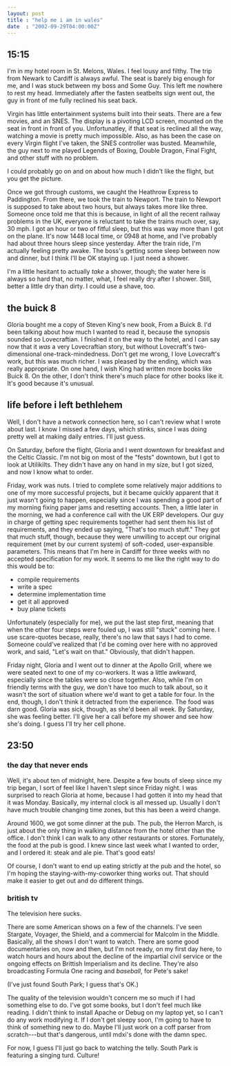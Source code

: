 ```yaml
---
layout: post
title : "help me i am in wales"
date  : "2002-09-29T04:00:00Z"
---
```



## 15:15

I'm in my hotel room in St. Melons, Wales.  I feel lousy and filthy.  The trip from Newark to Cardiff is always awful.  The seat is barely big enough for me, and I was stuck between my boss and Some Guy.  This left me nowhere to rest my head.  Immediately after the fasten seatbelts sign went out, the guy in front of me fully reclined his seat back.

Virgin has little entertainment systems built into their seats.  There are a few movies, and an SNES.  The display is a pivoting LCD screen, mounted on the seat in front in front of you.  Unfortunatley, if that seat is reclined all the way, watching a movie is pretty much impossible.  Also, as has been the case on every Virgin flight I've taken, the SNES controller was busted.  Meanwhile, the guy next to me played Legends of Boxing, Double Dragon, Final Fight, and other stuff with no problem.

I could probably go on and on about how much I didn't like the flight, but you get the picture.

Once we got through customs, we caught the Heathrow Express to Paddington. From there, we took the train to Newport.  The train to Newport is supposed to take about two hours, but always takes more like three.  Someone once told me that this is because, in light of all the recent railway problems in the UK, everyone is reluctant to take the trains much over, say, 30 mph.  I got an hour or two of fitful sleep, but this was way more than I got on the plane.  It's now 1448 local time, or 0948 at home, and I've probably had about three hours sleep since yesterday.  After the train ride, I'm actually feeling pretty awake.  The boss's getting some sleep between now and dinner, but I think I'll be OK staying up.  I just need a shower.

I'm a little hesitant to actually <em>take</em> a shower, though;  the water here is always so hard that, no matter, what, I feel really dry after I shower. Still, better a little dry than dirty.  I could use a shave, too.

## the buick 8

Gloria bought me a copy of Steven King's new book, From a Buick 8.  I'd been talking about how much I wanted to read it, because the synopsis sounded so Lovecraftian.  I finished it on the way to the hotel, and I can say now that it <em>was</em> a very Lovecraftian story, but without Lovecraft's two-dimensional one-track-mindedness.  Don't get me wrong, I love Lovecraft's work, but this was much richer.  I was pleased by the ending, which was really appropriate. On one hand, I wish King had written more books like Buick 8.  On the other, I don't think there's much place for other books like it.  It's good because it's unusual.

## life before i left bethlehem

Well, I don't have a network connection here, so I can't review what I wrote about last.  I know I missed a few days, which stinks, since I was doing pretty well at making daily entries.  I'll just guess.

On Saturday, before the flight, Gloria and I went downtown for breakfast and the Celtic Classic.  I'm not big on most of the "fests" downtown, but I got to look at Utilikilts.  They didn't have any on hand in my size, but I got sized, and now I know what to order.

Friday, work was nuts.  I tried to complete some relatively major additions to one of my more successful projects, but it became quickly apparent that it just wasn't going to happen, especially since I was spending a good part of my morning fixing paper jams and resetting accounts.  Then, a little later in the morning, we had a conference call with the UK ERP developers.  Our guy in charge of getting spec requirements together had sent them his list of requirements, and they ended up saying, "That's too much stuff."  They got that much stuff, though, because they were unwilling to accept our original requirement (met by our current system) of soft-coded, user-expansible parameters.  This means that I'm here in Cardiff for three weeks with no accepted specification for my work.  It seems to me like the right way to do this would be to:
<ul>
<li>compile requirements</li>
<li>write a spec</li>
<li>determine implementation time</li>
<li>get it all approved</li>
<li>buy plane tickets</li>
</ul>

Unfortunately (especially for me), we put the last step first, meaning that when the other four steps were fouled up, I was still "stuck" coming here.  I use scare-quotes becase, really, there's no law that says I had to come. Someone could've realized that I'd be coming over here with no approved work, and said, "Let's wait on that."  Obviously, that didn't happen.

Friday night, Gloria and I went out to dinner at the Apollo Grill, where we were seated next to one of my co-workers.  It was a little awkward, especially since the tables were so close together.  Also, while I'm on friendly terms with the guy, we don't have too much to talk about, so it wasn't the sort of situation where we'd want to get a table for four.  In the end, though, I don't think it detracted from the experience.  The food was darn good.  Gloria was sick, though, as she'd been all week.  By Saturday, she was feeling better. I'll give her a call before my shower and see how she's doing.  I guess I'll try her cell phone.

## 23:50



### the day that never ends

Well, it's about ten of midnight, here.  Despite a few bouts of sleep since my trip began, I sort of feel like I haven't slept since Friday night.  I was surprised to reach Gloria at home, because I had gotten it into my head that it was Monday.  Basically, my internal clock is all messed up.  Usually I don't have much trouble changing time zones, but this has been a weird change.

Around 1600, we got some dinner at the pub.  The pub, the Herron March, is just about the only thing in walking distance from the hotel other than the office. I don't think I can walk to any other restaurants or stores.  Fortunately, the food at the pub is good.  I knew since last week what I wanted to order, and I ordered it:  steak and ale pie.  That's good eats!

Of course, I don't want to end up eating strictly at the pub and the hotel, so I'm hoping the staying-with-my-coworker thing works out.  That should make it easier to get out and do different things.

### british tv

The television here sucks.

There are some American shows on a few of the channels.  I've seen Stargate, Voyager, the Shield, and a commercial for Malcolm in the Middle.  Basically, all the shows I don't want to watch.  There are some good documentaries on, now and then, but I'm not ready, on my first day here, to watch hours and hours about the decline of the impartial civil service or the ongoing effects on Brittish Imperialism and its decline.  They're also broadcasting Formula One racing and <em>baseball</em>, for Pete's sake!

(I've just found South Park;  I guess that's OK.)

The quality of the television wouldn't concern me so much if I had something else to do.  I've got some books, but I don't feel much like reading.  I didn't think to install Apache or Debug on my laptop yet, so I can't do any work modifying it.  If I don't get sleepy soon, I'm going to have to think of something new to do.  Maybe I'll just work on a coff parser from scratch---but that's dangerous, until mdxi's done with the damn spec.

For now, I guess I'll just go back to watching the telly.  South Park is featuring a singing turd.  Culture!

